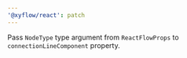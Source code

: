 ```yaml
---
'@xyflow/react': patch
---
```


Pass `NodeType` type argument from `ReactFlowProps` to `connectionLineComponent` property.
